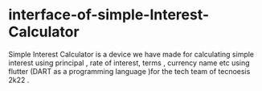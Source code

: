 # interface-of-simple-Interest-Calculator
Simple Interest Calculator is a device we have made for calculating simple interest using principal , rate of interest, terms , currency name etc using flutter (DART as a programming language )for the tech team of tecnoesis 2k22 .
